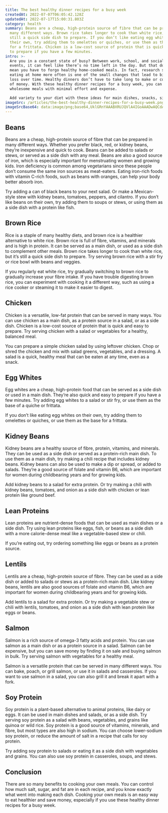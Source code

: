 ```yaml
---
title: The best healthy dinner recipes for a busy week
createdAt: 2022-07-07T06:05:42.128Z
updatedAt: 2022-07-17T15:00:31.803Z
category: health
summary: Beans are a cheap, high-protein source of fibre that can be prepared in
  many different ways. Brown rice takes longer to cook than white rice, but it’s
  still a quick side dish to prepare. If you don’t like eating egg whites on
  their own, try adding them to omelettes or quiches, or use them as the base
  for a frittata. Chicken is a low-cost source of protein that is quick and easy
  to prepare if you have a few minutes.
intro: >-
  Are you in a constant state of busy? Between work, school, and social
  events, it can feel like there’s no time left in the day. But that doesn’t
  mean you have to forgo healthy home-cooked meals. In fact, research shows
  eating at home more often is one of the small changes that lead to big weight
  loss over time. Healthy dinners don’t have to take long to make or cost a lot
  of money. With these healthy dinner recipes for a busy week, you can have
  wholesome meals with minimal effort and expense. 

  Add variety to your diet with these ideas for main dishes, snacks, sides, sauces, and drinks all based on common ingredients found in most kitchens. Preparing your own food instead of eating out or buying pre-made meals saves money while also helping you eat better. You may not think it now but these concepts are simple and will be very helpful when you are preparing your own food instead of eating outside or pre-made meal packs consistently after reading this article .
imageSrc: /articles/the-best-healthy-dinner-recipes-for-a-busy-week.png
imageSrcBase64: data:image/png;base64,UklGRnYAAABXRUJQVlA4IGoAAADwAQCdASoKAAoAAUAmJQBOgB8wvaKId+gA/vhFvK69dBHo5e/jW0DuAoZPuXDqwSbjkdKXUE3uf4vFU88DBZAusTebcWeUTOz/Z8MaHMmVPF/cWSfr2ZZvKI/DLnsx51AgWOt5FHqtgAAA
---
```


## Beans

Beans are a cheap, high-protein source of fibre that can be prepared in many different ways. Whether you prefer black, red, or kidney beans, they’re inexpensive and quick to cook. Beans can be added to salads or stews, or served as a side dish with any meal. Beans are also a good source of iron, which is especially important for menstruating women and growing kids. Iron deficiency is common among vegetarians since these people don’t consume the same iron sources as meat-eaters. Eating iron-rich foods with vitamin C-rich foods, such as beans with oranges, can help your body better absorb iron.

Try adding a can of black beans to your next salad. Or make a Mexican-style stew with kidney beans, tomatoes, peppers, and cilantro. If you don’t like beans on their own, try adding them to soups or stews, or using them as a side dish with a protein like fish.

## Brown Rice

Rice is a staple of many healthy diets, and brown rice is a healthier alternative to white rice. Brown rice is full of fibre, vitamins, and minerals and is high in protein. It can be served as a main dish, or used as a side dish to complement other meals. Brown rice takes longer to cook than white rice, but it’s still a quick side dish to prepare. Try serving brown rice with a stir fry or rice bowl with beans and veggies.

If you regularly eat white rice, try gradually switching to brown rice to gradually increase your fibre intake. If you have trouble digesting brown rice, you can experiment with cooking it a different way, such as using a rice cooker or steaming it to make it easier to digest.

## Chicken

Chicken is a versatile, low-fat protein that can be served in many ways. You can use chicken as a main dish, as a protein source in a salad, or as a side dish. Chicken is a low-cost source of protein that is quick and easy to prepare. Try serving chicken with a salad or vegetables for a healthy, balanced meal.

You can prepare a simple chicken salad by using leftover chicken. Chop or shred the chicken and mix with salad greens, vegetables, and a dressing. A salad is a quick, healthy meal that can be eaten at any time, even as a snack.

## Egg Whites

Egg whites are a cheap, high-protein food that can be served as a side dish or used in a main dish. They’re also quick and easy to prepare if you have a few minutes. Try adding egg whites to a salad or stir fry, or use them as the base of a quiche or frittata.

If you don’t like eating egg whites on their own, try adding them to omelettes or quiches, or use them as the base for a frittata.

## Kidney Beans

Kidney beans are a healthy source of fibre, protein, vitamins, and minerals. They can be used as a side dish or served as a protein-rich main dish. To use them as a main dish, try making a chili recipe that includes kidney beans. Kidney beans can also be used to make a dip or spread, or added to salads. They’re a good source of folate and vitamin B6, which are important for women during childbearing years and for growing kids.

Add kidney beans to a salad for extra protein. Or try making a chili with kidney beans, tomatoes, and onion as a side dish with chicken or lean protein like ground beef.

## Lean Proteins

Lean proteins are nutrient-dense foods that can be used as main dishes or a side dish. Try using lean proteins like eggs, fish, or beans as a side dish with a more calorie-dense meal like a vegetable-based stew or chili.

If you’re eating out, try ordering something like eggs or beans as a protein source.

## Lentils

Lentils are a cheap, high-protein source of fibre. They can be used as a side dish or added to salads or stews as a protein-rich main dish. Like kidney beans, lentils are also good sources of folate and vitamin B6, which are important for women during childbearing years and for growing kids.

Add lentils to a salad for extra protein. Or try making a vegetable stew or chili with lentils, tomatoes, and onion as a side dish with lean protein like eggs or beans.

## Salmon

Salmon is a rich source of omega-3 fatty acids and protein. You can use salmon as a main dish or as a protein source in a salad. Salmon can be expensive, but you can save money by finding it on sale and buying salmon in bulk. Try serving salmon with vegetables for a healthy meal.

Salmon is a versatile protein that can be served in many different ways. You can bake, poach, or grill salmon, or use it in salads and casseroles. If you want to use salmon in a salad, you can also grill it and break it apart with a fork.

## Soy Protein

Soy protein is a plant-based alternative to animal proteins, like dairy or eggs. It can be used in main dishes and salads, or as a side dish. Try serving soy protein as a salad with beans, vegetables, and grains like quinoa or wild rice. Soy protein is a good source of vitamins, minerals, and fibre, but most types are also high in sodium. You can choose lower-sodium soy protein, or reduce the amount of salt in a recipe that calls for soy protein.

Try adding soy protein to salads or eating it as a side dish with vegetables and grains. You can also use soy protein in casseroles, soups, and stews.

## Conclusion

There are so many benefits to cooking your own meals. You can control how much salt, sugar, and fat are in each recipe, and you know exactly what went into making each dish. Cooking your own meals is an easy way to eat healthier and save money, especially if you use these healthy dinner recipes for a busy week.
